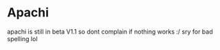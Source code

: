 <h1> Apachi </h1>
<p> apachi is still in beta V1.1 so dont complain if nothing works :/ sry for bad spelling lol
